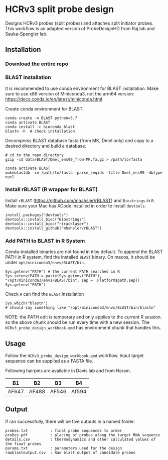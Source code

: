 # HCRv3 split probe design

Designs HCRv3 probes (split probes) and attaches split initiator probes. This workflow is an adapted version of ProbeDesignHD from Raj lab and Sauka-Spengler lab.

## Installation

### Download the entire repo



### BLAST installation

It is recommended to use conda environment for BLAST installation. Make sure to use x86 version of Miniconda3, not the arm64 version: https://docs.conda.io/en/latest/miniconda.html

Create conda environment for BLAST.

    conda create -n BLAST python=3.7
    conda activate BLAST
    conda install -c bioconda blast
    blastn -h  # check installation

Decompress BLAST database fasta (from MK, Dmel only) and copy to a desired directory and build a database.

    # cd to the repo directory
    gzip -cd data/BLAST/Dmel_ens99_from-MK.fa.gz > /path/to/fasta

    conda activate BLAST
    makeblastdb -in /path/to/fasta -parse_seqids -title Dmel_ens99 -dbtype nucl

### Install rBLAST (R wrapper for BLAST)

Install `rBLAST` (https://github.com/mhahsler/rBLAST) and `Biostrings` in `R`. Make sure your Mac has XCode installed in order to install `devtools`.

    install.packages("devtools")
    devtools::install_bioc("Biostrings")
    devtools::install_bioc("rtracklayer")
    devtools::install_github("mhahsler/rBLAST")

### Add PATH to BLAST in R System

Conda-installed binaries are not found in `R` by default. To append the BLAST PATH in R system, find the installed `BLAST` binary. On macos, it should be under `opt/miniconda3/envs/BLAST/bin`.

    Sys.getenv("PATH") # the current PATH searched in R
    Sys.setenv(PATH = paste(Sys.getenv("PATH"), "/opt/miniconda3/envs/BLAST/bin", sep = .Platform$path.sep))
    Sys.getenv("PATH")

Check `R` can find the `BLAST` Installation

    Sys.which("blastn")
    # should say something like "/opt/miniconda3/envs/BLAST/bin/blastn"

NOTE: the PATH edit is temporary and only applies to the current R session. so the above chunk should be run every time with a new session. The `HCRv3_probe_design_workbook.qmd` has environment chunk that handles this.  

## Usage

Follow the `HCRv3_probe_design_workbook.qmd` workflow. Input target sequence can be supplied as a FASTA file. 

Following hairpins are available in Davis lab and from Haram. 

|   B1  |   B2  |   B3  |   B4  |
|:-----:|:-----:|:-----:|:-----:|
| AF647 | AF488 | AF546 | Af594 |

## Output

If ran successfully, there will be five outputs in a named folder:

    probes.txt          : final probe sequences to order
    probes.pdf          : placing of probes along the target RNA sequence
    details.csv         : thermodynamics and other calculated values of the final probes
    params.txt          : parameters used for the design
    rawblastoutput.csv  : Raw blast output of candidate probes 
